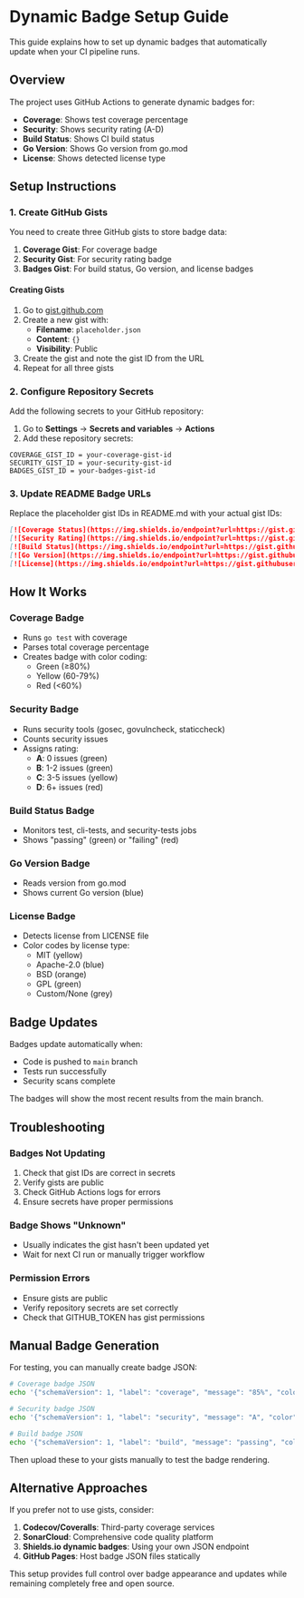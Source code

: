 # Dynamic Badge Setup Guide

This guide explains how to set up dynamic badges that automatically update when your CI pipeline runs.

## Overview

The project uses GitHub Actions to generate dynamic badges for:
- **Coverage**: Shows test coverage percentage
- **Security**: Shows security rating (A-D)
- **Build Status**: Shows CI build status
- **Go Version**: Shows Go version from go.mod
- **License**: Shows detected license type

## Setup Instructions

### 1. Create GitHub Gists

You need to create three GitHub gists to store badge data:

1. **Coverage Gist**: For coverage badge
2. **Security Gist**: For security rating badge  
3. **Badges Gist**: For build status, Go version, and license badges

#### Creating Gists

1. Go to [gist.github.com](https://gist.github.com)
2. Create a new gist with:
   - **Filename**: `placeholder.json`
   - **Content**: `{}`
   - **Visibility**: Public
3. Create the gist and note the gist ID from the URL
4. Repeat for all three gists

### 2. Configure Repository Secrets

Add the following secrets to your GitHub repository:

1. Go to **Settings** → **Secrets and variables** → **Actions**
2. Add these repository secrets:

```
COVERAGE_GIST_ID = your-coverage-gist-id
SECURITY_GIST_ID = your-security-gist-id  
BADGES_GIST_ID = your-badges-gist-id
```

### 3. Update README Badge URLs

Replace the placeholder gist IDs in README.md with your actual gist IDs:

```markdown
[![Coverage Status](https://img.shields.io/endpoint?url=https://gist.githubusercontent.com/rhino11/YOUR_COVERAGE_GIST_ID/raw/pivot-coverage.json)](https://github.com/rhino11/pivot/actions)
[![Security Rating](https://img.shields.io/endpoint?url=https://gist.githubusercontent.com/rhino11/YOUR_SECURITY_GIST_ID/raw/pivot-security.json)](https://github.com/rhino11/pivot/security)
[![Build Status](https://img.shields.io/endpoint?url=https://gist.githubusercontent.com/rhino11/YOUR_BADGES_GIST_ID/raw/pivot-build.json)](https://github.com/rhino11/pivot/actions)
[![Go Version](https://img.shields.io/endpoint?url=https://gist.githubusercontent.com/rhino11/YOUR_BADGES_GIST_ID/raw/pivot-go-version.json)](https://golang.org)
[![License](https://img.shields.io/endpoint?url=https://gist.githubusercontent.com/rhino11/YOUR_BADGES_GIST_ID/raw/pivot-license.json)](https://opensource.org/licenses/MIT)
```

## How It Works

### Coverage Badge
- Runs `go test` with coverage
- Parses total coverage percentage
- Creates badge with color coding:
  - Green (≥80%)
  - Yellow (60-79%)  
  - Red (<60%)

### Security Badge
- Runs security tools (gosec, govulncheck, staticcheck)
- Counts security issues
- Assigns rating:
  - **A**: 0 issues (green)
  - **B**: 1-2 issues (green)
  - **C**: 3-5 issues (yellow)
  - **D**: 6+ issues (red)

### Build Status Badge
- Monitors test, cli-tests, and security-tests jobs
- Shows "passing" (green) or "failing" (red)

### Go Version Badge
- Reads version from go.mod
- Shows current Go version (blue)

### License Badge
- Detects license from LICENSE file
- Color codes by license type:
  - MIT (yellow)
  - Apache-2.0 (blue)
  - BSD (orange)
  - GPL (green)
  - Custom/None (grey)

## Badge Updates

Badges update automatically when:
- Code is pushed to `main` branch
- Tests run successfully
- Security scans complete

The badges will show the most recent results from the main branch.

## Troubleshooting

### Badges Not Updating
1. Check that gist IDs are correct in secrets
2. Verify gists are public
3. Check GitHub Actions logs for errors
4. Ensure secrets have proper permissions

### Badge Shows "Unknown"
- Usually indicates the gist hasn't been updated yet
- Wait for next CI run or manually trigger workflow

### Permission Errors
- Ensure gists are public
- Verify repository secrets are set correctly
- Check that GITHUB_TOKEN has gist permissions

## Manual Badge Generation

For testing, you can manually create badge JSON:

```bash
# Coverage badge JSON
echo '{"schemaVersion": 1, "label": "coverage", "message": "85%", "color": "brightgreen"}' > coverage.json

# Security badge JSON  
echo '{"schemaVersion": 1, "label": "security", "message": "A", "color": "brightgreen"}' > security.json

# Build badge JSON
echo '{"schemaVersion": 1, "label": "build", "message": "passing", "color": "brightgreen"}' > build.json
```

Then upload these to your gists manually to test the badge rendering.

## Alternative Approaches

If you prefer not to use gists, consider:

1. **Codecov/Coveralls**: Third-party coverage services
2. **SonarCloud**: Comprehensive code quality platform
3. **Shields.io dynamic badges**: Using your own JSON endpoint
4. **GitHub Pages**: Host badge JSON files statically

This setup provides full control over badge appearance and updates while remaining completely free and open source.
